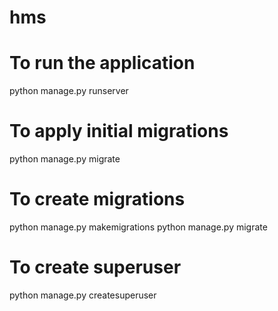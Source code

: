# hms

# To run the application

python manage.py runserver

# To apply initial migrations

python manage.py migrate


# To create migrations

python manage.py makemigrations
python manage.py migrate


# To create superuser

python manage.py createsuperuser